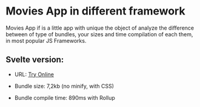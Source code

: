 # Movies App in different framework

Movies App if is a little app with unique the object of analyze the difference between of type of bundles, your sizes and time compilation of each them, in most popular JS Frameworks.

## Svelte version:

- URL: [Try Online](https://galiprandi.github.io/movies/svelte-app/public/)

- Bundle size: 7,2kb (no minify, with CSS)

- Bundle compile time: 890ms with Rollup
